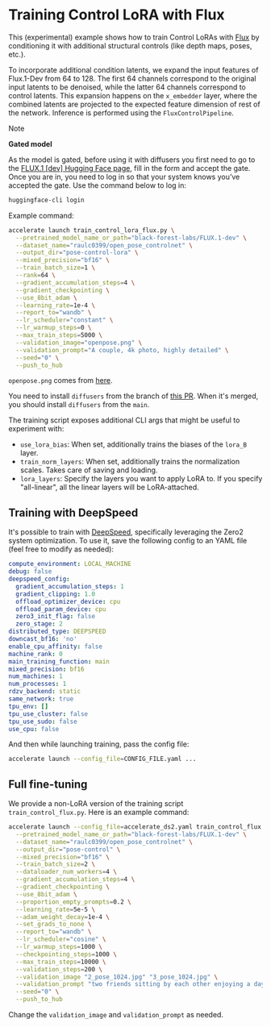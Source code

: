 # Training Control LoRA with Flux

This (experimental) example shows how to train Control LoRAs with [Flux](https://huggingface.co/black-forest-labs/FLUX.1-dev) by conditioning it with additional structural controls (like depth maps, poses, etc.).

To incorporate additional condition latents, we expand the input features of Flux.1-Dev from 64 to 128. The first 64 channels correspond to the original input latents to be denoised, while the latter 64 channels correspond to control latents. This expansion happens on the `x_embedder` layer, where the combined latents are projected to the expected feature dimension of rest of the network. Inference is performed using the `FluxControlPipeline`.

> [!NOTE]
> **Gated model**
>
> As the model is gated, before using it with diffusers you first need to go to the [FLUX.1 [dev] Hugging Face page](https://huggingface.co/black-forest-labs/FLUX.1-dev), fill in the form and accept the gate. Once you are in, you need to log in so that your system knows you’ve accepted the gate. Use the command below to log in:

```bash
huggingface-cli login
```

Example command:

```bash
accelerate launch train_control_lora_flux.py \
  --pretrained_model_name_or_path="black-forest-labs/FLUX.1-dev" \
  --dataset_name="raulc0399/open_pose_controlnet" \
  --output_dir="pose-control-lora" \
  --mixed_precision="bf16" \
  --train_batch_size=1 \
  --rank=64 \
  --gradient_accumulation_steps=4 \
  --gradient_checkpointing \
  --use_8bit_adam \
  --learning_rate=1e-4 \
  --report_to="wandb" \
  --lr_scheduler="constant" \
  --lr_warmup_steps=0 \
  --max_train_steps=5000 \
  --validation_image="openpose.png" \
  --validation_prompt="A couple, 4k photo, highly detailed" \
  --seed="0" \
  --push_to_hub
```

`openpose.png` comes from [here](https://huggingface.co/Adapter/t2iadapter/resolve/main/openpose.png).

You need to install `diffusers` from the branch of [this PR](https://github.com/huggingface/diffusers/pull/9999). When it's merged, you should install `diffusers` from the `main`.

The training script exposes additional CLI args that might be useful to experiment with:

* `use_lora_bias`: When set, additionally trains the biases of the `lora_B` layer. 
* `train_norm_layers`: When set, additionally trains the normalization scales. Takes care of saving and loading.
* `lora_layers`: Specify the layers you want to apply LoRA to. If you specify "all-linear", all the linear layers will be LoRA-attached.

## Training with DeepSpeed

It's possible to train with [DeepSpeed](https://github.com/microsoft/DeepSpeed), specifically leveraging the Zero2 system optimization. To use it, save the following config to an YAML file (feel free to modify as needed):

```yaml
compute_environment: LOCAL_MACHINE
debug: false
deepspeed_config:
  gradient_accumulation_steps: 1
  gradient_clipping: 1.0
  offload_optimizer_device: cpu
  offload_param_device: cpu
  zero3_init_flag: false
  zero_stage: 2
distributed_type: DEEPSPEED
downcast_bf16: 'no'
enable_cpu_affinity: false
machine_rank: 0
main_training_function: main
mixed_precision: bf16
num_machines: 1
num_processes: 1
rdzv_backend: static
same_network: true
tpu_env: []
tpu_use_cluster: false
tpu_use_sudo: false
use_cpu: false
```

And then while launching training, pass the config file:

```bash
accelerate launch --config_file=CONFIG_FILE.yaml ...
```

## Full fine-tuning

We provide a non-LoRA version of the training script `train_control_flux.py`. Here is an example command:

```bash
accelerate launch --config_file=accelerate_ds2.yaml train_control_flux.py \
  --pretrained_model_name_or_path="black-forest-labs/FLUX.1-dev" \
  --dataset_name="raulc0399/open_pose_controlnet" \
  --output_dir="pose-control" \
  --mixed_precision="bf16" \
  --train_batch_size=2 \
  --dataloader_num_workers=4 \
  --gradient_accumulation_steps=4 \
  --gradient_checkpointing \
  --use_8bit_adam \
  --proportion_empty_prompts=0.2 \
  --learning_rate=5e-5 \
  --adam_weight_decay=1e-4 \
  --set_grads_to_none \
  --report_to="wandb" \
  --lr_scheduler="cosine" \
  --lr_warmup_steps=1000 \
  --checkpointing_steps=1000 \
  --max_train_steps=10000 \
  --validation_steps=200 \
  --validation_image "2_pose_1024.jpg" "3_pose_1024.jpg" \
  --validation_prompt "two friends sitting by each other enjoying a day at the park, full hd, cinematic" "person enjoying a day at the park, full hd, cinematic" \
  --seed="0" \
  --push_to_hub
```

Change the `validation_image` and `validation_prompt` as needed.